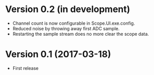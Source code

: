 # Version 0.2 (in development)
- Channel count is now configurable in Scope.UI.exe.config.
- Reduced noise by throwing away first ADC sample.
- Restarting the sample stream does no more clear the scope data.

# Version 0.1 (2017-03-18)
- First release
